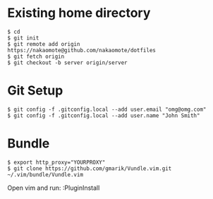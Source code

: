 Existing home directory
=======================
~~~~
$ cd
$ git init
$ git remote add origin https://nakaomote@github.com/nakaomote/dotfiles
$ git fetch origin
$ git checkout -b server origin/server
~~~~

Git Setup
=========
~~~~
$ git config -f .gitconfig.local --add user.email "omg@omg.com"
$ git config -f .gitconfig.local --add user.name "John Smith"
~~~~

Bundle
=========
~~~~
$ export http_proxy="YOURPROXY"
$ git clone https://github.com/gmarik/Vundle.vim.git ~/.vim/bundle/Vundle.vim
~~~~

Open vim and run:
:PluginInstall
